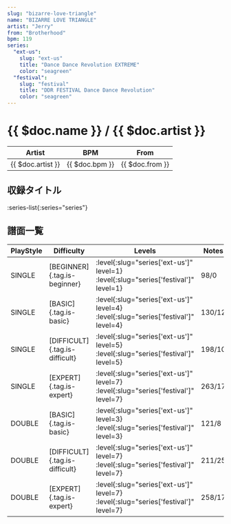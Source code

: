 ```yaml
---
slug: "bizarre-love-triangle"
name: "BIZARRE LOVE TRIANGLE"
artist: "Jerry"
from: "Brotherhood"
bpm: 119
series:
  "ext-us":
    slug: "ext-us"
    title: "Dance Dance Revolution EXTREME"
    color: "seagreen"
  "festival":
    slug: "festival"
    title: "DDR FESTIVAL Dance Dance Revolution"
    color: "seagreen"
---
```


# {{ $doc.name }} / {{ $doc.artist }}

|Artist|BPM|From|
|------|---|----|
|{{ $doc.artist }}|{{ $doc.bpm }}|{{ $doc.from }}|

## 収録タイトル

:series-list{:series="series"}

## 譜面一覧

|PlayStyle|Difficulty|Levels|Notes|Movie|
|---------|----------|------|-----|-----|
|SINGLE|[BEGINNER]{.tag.is-beginner}|:level{:slug="series['ext-us']" level=1} :level{:slug="series['festival']" level=1}|98/0||
|SINGLE|[BASIC]{.tag.is-basic}|:level{:slug="series['ext-us']" level=4} :level{:slug="series['festival']" level=4}|130/12||
|SINGLE|[DIFFICULT]{.tag.is-difficult}|:level{:slug="series['ext-us']" level=5} :level{:slug="series['festival']" level=5}|198/10||
|SINGLE|[EXPERT]{.tag.is-expert}|:level{:slug="series['ext-us']" level=7} :level{:slug="series['festival']" level=7}|263/17||
|DOUBLE|[BASIC]{.tag.is-basic}|:level{:slug="series['ext-us']" level=3} :level{:slug="series['festival']" level=3}|121/8||
|DOUBLE|[DIFFICULT]{.tag.is-difficult}|:level{:slug="series['ext-us']" level=7} :level{:slug="series['festival']" level=7}|211/25||
|DOUBLE|[EXPERT]{.tag.is-expert}|:level{:slug="series['ext-us']" level=7} :level{:slug="series['festival']" level=7}|258/17||
